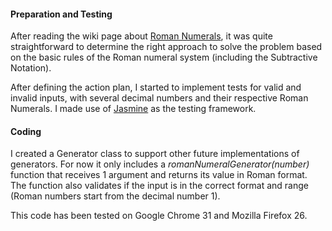 #### Preparation and Testing

After reading the wiki page about [Roman Numerals](http://wikipedia.org/wiki/Roman_numerals), it was quite straightforward to determine the right approach to solve the problem based on the basic rules of the Roman numeral system (including the Subtractive Notation).

After defining the action plan, I started to implement tests for valid and invalid inputs, with several decimal numbers and their respective Roman Numerals. I made use of [Jasmine](http://pivotal.github.io/jasmine/) as the testing framework.


#### Coding

I created a Generator class to support other future implementations of generators. For now it only includes a *romanNumeralGenerator(number)* function that receives 1 argument and returns its value in Roman format. The function also validates if the input is in the correct format and range (Roman numbers start from the decimal number 1).

This code has been tested on Google Chrome 31 and Mozilla Firefox 26.
